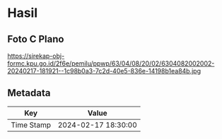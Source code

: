 # Hasil

## Foto C Plano

https://sirekap-obj-formc.kpu.go.id/2f6e/pemilu/ppwp/63/04/08/20/02/6304082002002-20240217-181921--1c98b0a3-7c2d-40e5-836e-14198b1ea84b.jpg


## Metadata

| Key        | Value               |
| ---------- | ------------------- |
| Time Stamp | 2024-02-17 18:30:00 |



